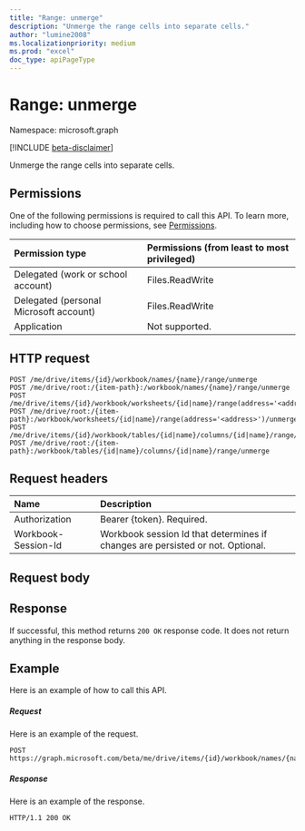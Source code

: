 ```yaml
---
title: "Range: unmerge"
description: "Unmerge the range cells into separate cells."
author: "lumine2008"
ms.localizationpriority: medium
ms.prod: "excel"
doc_type: apiPageType
---
```


# Range: unmerge

Namespace: microsoft.graph

[!INCLUDE [beta-disclaimer](../../includes/beta-disclaimer.md)]

Unmerge the range cells into separate cells.
## Permissions
One of the following permissions is required to call this API. To learn more, including how to choose permissions, see [Permissions](/graph/permissions-reference).

|Permission type      | Permissions (from least to most privileged)              |
|:--------------------|:---------------------------------------------------------|
|Delegated (work or school account) | Files.ReadWrite    |
|Delegated (personal Microsoft account) | Files.ReadWrite    |
|Application | Not supported. |

## HTTP request
<!-- { "blockType": "ignored" } -->
```http
POST /me/drive/items/{id}/workbook/names/{name}/range/unmerge
POST /me/drive/root:/{item-path}:/workbook/names/{name}/range/unmerge
POST /me/drive/items/{id}/workbook/worksheets/{id|name}/range(address='<address>')/unmerge
POST /me/drive/root:/{item-path}:/workbook/worksheets/{id|name}/range(address='<address>')/unmerge
POST /me/drive/items/{id}/workbook/tables/{id|name}/columns/{id|name}/range/unmerge
POST /me/drive/root:/{item-path}:/workbook/tables/{id|name}/columns/{id|name}/range/unmerge

```
## Request headers
| Name       | Description|
|:---------------|:----------|
| Authorization  | Bearer {token}. Required. |
| Workbook-Session-Id  | Workbook session Id that determines if changes are persisted or not. Optional.|

## Request body

## Response

If successful, this method returns `200 OK` response code. It does not return anything in the response body.

## Example
Here is an example of how to call this API.
##### Request
Here is an example of the request.

<!-- {
  "blockType": "request",
  "name": "range_unmerge"
}-->
```http
POST https://graph.microsoft.com/beta/me/drive/items/{id}/workbook/names/{name}/range/unmerge
```


##### Response
Here is an example of the response. 
<!-- {
  "blockType": "response"
} -->
```http
HTTP/1.1 200 OK
```

<!-- uuid: 8fcb5dbc-d5aa-4681-8e31-b001d5168d79
2015-10-25 14:57:30 UTC -->
<!--
{
  "type": "#page.annotation",
  "description": "Range: unmerge",
  "keywords": "",
  "section": "documentation",
  "tocPath": "",
  "suppressions": [
  ]
}
-->



